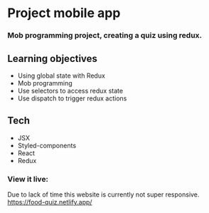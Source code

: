 # Project mobile app

### Mob programming project, creating a quiz using redux.

## Learning objectives

- Using global state with Redux
- Mob programming
- Use selectors to access redux state
- Use dispatch to trigger redux actions

## Tech

- JSX
- Styled-components
- React
- Redux

### View it live:

Due to lack of time this website is currently not super responsive.
https://food-quiz.netlify.app/
